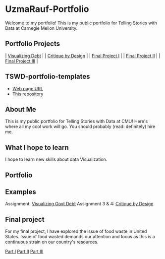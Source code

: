 # UzmaRauf-Portfolio

Welcome to my portfolio! This is my public portfolio for Telling Stories with Data at Carnegie Mellon University.

## Portfolio Projects

| [Visualizing Debt](visualizing-government-debt.md) |
| [Critique by Design](critique-by-design.md) |
| [Final Project I](final-project-part-one.md)   |
| [Final Project II](final-project-part-two.md) |
| [Final Project III](final-project-part-three.md) |

## TSWD-portfolio-templates

- [Web page URL](#)
- [This repository](#)

## About Me

This is my public portfolio for Telling Stories with Data at CMU! Here's where all my cool work will go. You should probably (read: definitely) hire me.

## What I hope to learn
I hope to learn new skills about data Visualization. 

## Portfolio

## Examples
Assignment: [Visualizing Govt Debt](#visualizing-government-debt.md)
Assignment 3 & 4: [Critique by Design](#critique-by-design.md)

## Final project
For my final project, I have explored the issue of food waste in United States. Issue of food wasted demands our attention and focus as this is a continuous strain on our country's resources. 

[Part I](final-project-part-one.md)
[Part II](final-project-part-two.md)
[Part III](final-project-part-three.md)
